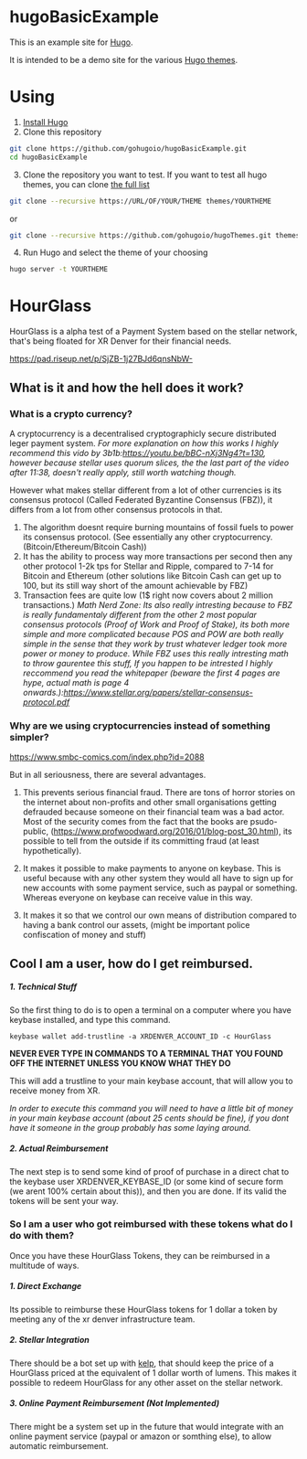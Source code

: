 # hugoBasicExample

This is an example site for [Hugo](https://gohugo.io/).

It is intended to be a demo site for the various [Hugo themes](https://themes.gohugo.io/).

# Using

1. [Install Hugo](https://gohugo.io/overview/installing/)
2. Clone this repository
```bash
git clone https://github.com/gohugoio/hugoBasicExample.git
cd hugoBasicExample
```
3. Clone the repository you want to test. If you want to test all hugo themes, you can clone [the full list](https://github.com/gohugoio/hugoThemes)
```bash
git clone --recursive https://URL/OF/YOUR/THEME themes/YOURTHEME
```
or
```bash
git clone --recursive https://github.com/gohugoio/hugoThemes.git themes
```
4. Run Hugo and select the theme of your choosing
```bash
hugo server -t YOURTHEME
```

# HourGlass

HourGlass is a alpha test of a Payment System based on the stellar network, that's being floated for XR Denver for their financial needs.

https://pad.riseup.net/p/SjZB-1j27BJd6qnsNbW-

## What is it and how the hell does it work?

### What is a crypto currency?

A cryptocurrency is a decentralised cryptographicly secure distributed leger payment system. _For more explanation on how this works I highly recommend this vido by 3b1b:<https://youtu.be/bBC-nXj3Ng4?t=130>, however because stellar uses quorum slices, the the last part of the video after 11:38, doesn't really apply, still worth watching though._

However what makes stellar different from a lot of other currencies is its consensus protocol (Called Federated Byzantine Consensus (FBZ)), it differs from a lot from other consensus protocols in that.

1. The algorithm doesnt require burning mountains of fossil fuels to power its consensus protocol. (See essentially any other cryptocurrency.(Bitcoin/Ethereum/Bitcoin Cash))
2. It has the ability to process way more transactions per second then any other protocol 1-2k tps for Stellar and Ripple, compared to 7-14 for Bitcoin and Ethereum (other solutions like Bitcoin Cash can get up to 100, but its still way short of the amount achievable by FBZ)
3. Transaction fees are quite low (1$ right now covers about 2 million transactions.) _Math Nerd Zone: Its also really intresting because to FBZ is really fundamentaly different from the other 2 most popular consensus protocols (Proof of Work and Proof of Stake), its both more simple and more complicated because POS and POW are both really simple in the sense that they work by trust whatever ledger took more power or money to produce. While FBZ uses this really intresting math to throw gaurentee this stuff, If you happen to be intrested I highly reccommend you read the whitepaper (beware the first 4 pages are hype, actual math is page 4 onwards.):<https://www.stellar.org/papers/stellar-consensus-protocol.pdf>_

### Why are we using cryptocurrencies instead of something simpler?

  <https://www.smbc-comics.com/index.php?id=2088>

But in all seriousness, there are several advantages.

1. This prevents serious financial fraud. There are tons of horror stories on the internet about non-profits and other small organisations getting defrauded because someone on their financial team was a bad actor. Most of the security comes from the fact that the books are psudo-public, (<https://www.profwoodward.org/2016/01/blog-post_30.html>), its possible to tell from the outside if its committing fraud (at least hypothetically).

2. It makes it possible to make payments to anyone on keybase. This is useful because with any other system they would all have to sign up for new accounts with some payment service, such as paypal or something. Whereas everyone on keybase can receive value in this way.

3. It makes it so that we control our own means of distribution compared to having a bank control our assets, (might be important police confiscation of money and stuff)

## Cool I am a user, how do I get reimbursed.

##### 1. Technical Stuff
So the first thing to do is to open a terminal on a computer where you have keybase installed, and type this command.

`keybase wallet add-trustline -a XRDENVER_ACCOUNT_ID -c HourGlass`

 **NEVER EVER TYPE IN COMMANDS TO A TERMINAL THAT YOU FOUND OFF THE INTERNET UNLESS YOU KNOW WHAT THEY DO**

 This will add a trustline to your main keybase account, that will allow you to receive money from XR.

 _In order to execute this command you will need to have a little bit of money in your main keybase account (about 25 cents should be fine), if you dont have it someone in the group probably has some laying around._

##### 2. Actual Reimbursement
The next step is to send some kind of proof of purchase in a direct chat to the keybase user XRDENVER_KEYBASE_ID (or some kind of secure form (we arent 100% certain about this)), and then you are done. If its valid the tokens will be sent your way.

### So I am a user who got reimbursed with these tokens what do I do with them?

  Once you have these HourGlass Tokens, they can be reimbursed in a multitude of ways.
##### 1. Direct Exchange
Its possible to reimburse these HourGlass tokens for 1 dollar a token by meeting any of the xr denver infrastructure team.

##### 2. Stellar Integration
There should be a bot set up with [kelp](https://github.com/stellar/kelp), that should keep the price of a HourGlass priced at the equivalent of 1 dollar worth of lumens. This makes it possible to redeem HourGlass for any other asset on the stellar network.

##### 3. Online Payment Reimbursement (Not Implemented)
There might be a system set up in the future that would integrate with an online payment service (paypal or amazon or somthing else), to allow automatic reimbursement.
